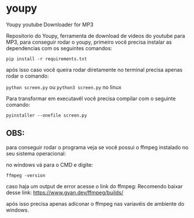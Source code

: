 # youpy
Youpy youtube Downloader for MP3

Repositorio do Youpy, ferramenta de download de videos do youtube para MP3, para conseguir rodar o youpy, primeiro você precisa instalar as dependencias com os seguintes comandos:

```pip install -r requirements.txt```

após isso caso você queira rodar diretamente no terminal precisa apenas rodar o comando:

```python screen.py``` ou ```python3 screen.py``` no linux

Para transformar em executavél você precisa compilar com o seguinte comando:

```pyinstaller --onefile screen.py```


## OBS:
para conseguir rodar o programa veja se você possui o ffmpeg instalado no seu sistema operacional:

no windows vá para o CMD e digite:

```ffmpeg -version```

caso haja um output de error acesse o link do ffmpeg:
Recomendo baixar desse link: https://www.gyan.dev/ffmpeg/builds/

após isso precisa apenas adiconar o ffmpeg nas variavéis de ambiente do windows.

